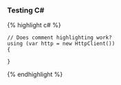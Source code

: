### Testing C#

{% highlight c# %}

    // Does comment highlighting work?
    using (var http = new HttpClient()) 
    {

    }

{% endhighlight %}